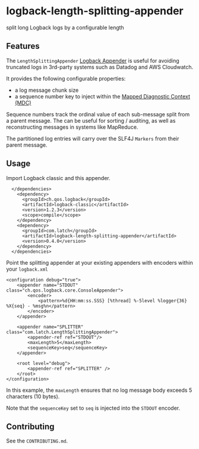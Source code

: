 # logback-length-splitting-appender
split long Logback logs by a configurable length

## Features 

The `LengthSplittingAppender` [Logback Appender](https://logback.qos.ch/manual/appenders.html) 
is useful for avoiding truncated logs in 3rd-party systems such as Datadog and AWS Cloudwatch.

It provides the following configurable properties:
* a log message chunk size
* a sequence number key to inject within the [Mapped Diagnostic Context (MDC)](https://logback.qos.ch/manual/mdc.html)

Sequence numbers track the ordinal value of each sub-message split from a parent message. The
can be useful for sorting / auditing, as well as reconstructing messages in systems like MapReduce.

The partitioned log entries will carry over the SLF4J `Markers` from their parent message. 

## Usage

Import Logback classic and this appender.
```
  </dependencies>
    <dependency>
      <groupId>ch.qos.logback</groupId>
      <artifactId>logback-classic</artifactId>
      <version>1.2.3</version>
      <scope>compile</scope>
    </dependency>
    <dependency>
      <groupId>com.latch</groupId>
      <artifactId>logback-length-splitting-appender</artifactId>
      <version>0.4.0</version>
    </dependency>
  </dependencies>
```

Point the splitting appender at your existing appenders with encoders within your `logback.xml`
```
<configuration debug="true">
    <appender name="STDOUT" class="ch.qos.logback.core.ConsoleAppender">
        <encoder>
            <pattern>%d{HH:mm:ss.SSS} [%thread] %-5level %logger{36} %X{seq} - %msg%n</pattern>
        </encoder>
    </appender>

    <appender name="SPLITTER" class="com.latch.LengthSplittingAppender">
        <appender-ref ref="STDOUT"/>
        <maxLength>5</maxLength>
        <sequenceKey>seq</sequenceKey>
    </appender>

    <root level="debug">
        <appender-ref ref="SPLITTER" />
    </root>
</configuration>
```

In this example, the `maxLength` ensures that no log message body exceeds 5 characters (10 bytes).

Note that the `sequenceKey` set to `seq` is injected into the `STDOUT` encoder. 

## Contributing

See the `CONTRIBUTING.md`.
